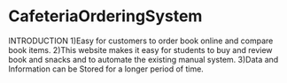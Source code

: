 # CafeteriaOrderingSystem

INTRODUCTION
1)Easy for customers to order book online and compare book items.
2)This website makes it easy for students to buy and review book and snacks and to automate the existing manual system.
3)Data and Information can be Stored for a longer period of time.
